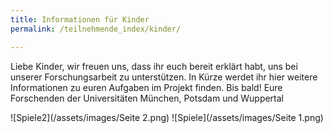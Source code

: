 ```yaml
---
title: Informationen für Kinder
permalink: /teilnehmende_index/kinder/

---
```

Liebe Kinder,
wir freuen uns, dass ihr euch bereit erklärt habt, uns bei unserer Forschungsarbeit zu unterstützen. In Kürze werdet ihr hier weitere Informationen zu euren Aufgaben im Projekt finden.
Bis bald! 
Eure Forschenden der Universitäten München, Potsdam und Wuppertal

![Spiele2](/assets/images/Seite 2.png)
![Spiele](/assets/images/Seite 1.png)
      
